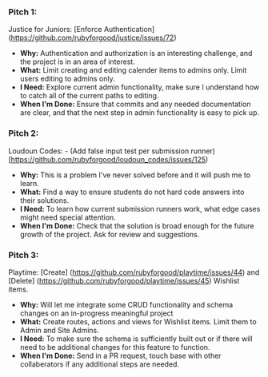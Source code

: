 ### Pitch 1: 

Justice for Juniors: [Enforce Authentication] (https://github.com/rubyforgood/justice/issues/72)

* **Why:** Authentication and authorization is an interesting challenge, and the project is in an area of interest.
* **What:** Limit creating and editing calender items to admins only. Limit users editing to admins only.
* **I Need:** Explore current admin functionality, make sure I understand how to catch all of the current paths to editing.
* **When I'm Done:** Ensure that commits and any needed documentation are clear, and that the next step in admin functionality is easy to pick up.

### Pitch 2: 


Loudoun Codes: 	- (Add false input test per submission runner) [https://github.com/rubyforgood/loudoun_codes/issues/125)
* **Why:** This is a problem I've never solved before and it will push me to learn. 
* **What:** Find a way to ensure students do not hard code answers into their solutions.
* **I Need:** To learn how current submission runners work, what edge cases might need special attention. 
* **When I'm Done:** Check that the solution is broad enough for the future growth of the project. Ask for review and suggestions.

### Pitch 3: 
Playtime: [Create] (https://github.com/rubyforgood/playtime/issues/44) and [Delete] (https://github.com/rubyforgood/playtime/issues/45) Wishlist items.

* **Why:** Will let me integrate some CRUD functionality and schema changes on an in-progress meaningful project
* **What:** Create routes, actions and views for Wishlist items. Limit them to Admin and Site Admins.
* **I Need:** To make sure the schema is sufficiently built out or if there will need to be additional changes for this feature to function. 
* **When I'm Done:** Send in a PR request, touch base with other collaberators if any additional steps are needed.
